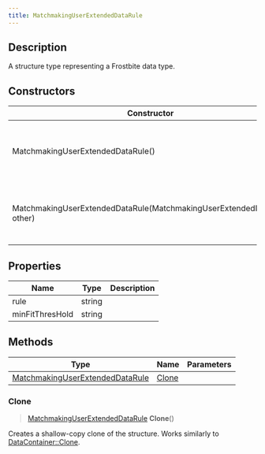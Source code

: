 ```yaml
---
title: MatchmakingUserExtendedDataRule
---
```

## Description

A structure type representing a Frostbite data type.

## Constructors

| Constructor                                                            | Description                                              |
| ---------------------------------------------------------------------- | -------------------------------------------------------- |
| MatchmakingUserExtendedDataRule()                                      | Create a new instance of this structure type.            |
| MatchmakingUserExtendedDataRule(MatchmakingUserExtendedDataRule other) | Create a reference copy of a structure of the same type. |

## Properties

| Name            | Type   | Description |
| --------------- | ------ | ----------- |
| rule            | string |             |
| minFitThresHold | string |             |

## Methods

| Type                                                               | Name            | Parameters |
| ------------------------------------------------------------------ | --------------- | ---------- |
| [MatchmakingUserExtendedDataRule](MatchmakingUserExtendedDataRule) | [Clone](#clone) |            |

### Clone

> [MatchmakingUserExtendedDataRule](MatchmakingUserExtendedDataRule) **Clone**()

Creates a shallow-copy clone of the structure. Works similarly to [DataContainer::Clone](/vext/ref/shared/class/datacontainer#clone).
